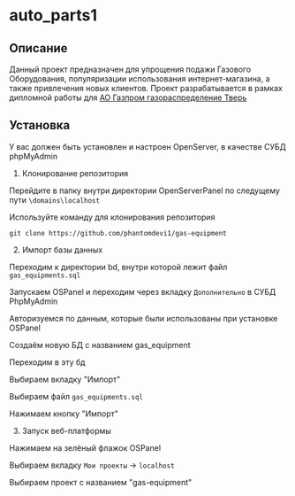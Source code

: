 # auto_parts1

## Описание

Данный проект предназначен для упрощения подажи Газового Оборудования, популяризации использования интернет-магазина, а также привлечения новых клиентов.
Проект разрабатывается в рамках дипломной работы для [АО Газпром газораспределение Тверь](https://www.tver-gaz.ru)

## Установка

У вас должен быть установлен и настроен OpenServer, в качестве СУБД phpMyAdmin

1. Клонирование репозитория

Перейдите в папку внутри директории OpenServerPanel по следущему пути `\domains\localhost`

Используйте команду для клонирования репозитория

`git clone https://github.com/phantomdevi1/gas-equipment`

2. Импорт базы данных

Переходим к директории bd, внутри которой лежит файл `gas_equipments.sql`

Запускаем OSPanel и переходим через вкладку `Дополнительно` в СУБД PhpMyAdmin

Авторизуемся по данным, которые были использованы при установке OSPanel

Создаём новую БД с названием gas_equipment

Переходим в эту бд

Выбираем вкладку "Импорт"

Выбираем файл `gas_equipments.sql`

Нажимаем кнопку "Импорт"

3. Запуск веб-платформы

Нажимаем на зелёный флажок OSPanel

Выбираем вкладку `Мои проекты` -> `localhost`

Выбираем проект с названием "gas-equipment"

